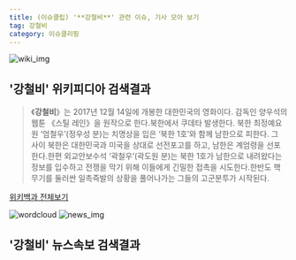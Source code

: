 ```yaml
---
title: (이슈클립) '**강철비**' 관련 이슈, 기사 모아 보기
tag: 강철비
category: 이슈클리핑
---
```

![wiki_img](https://user-images.githubusercontent.com/42597476/44503234-41136a80-a6d0-11e8-9071-6fc6418eafe4.png)
## **'**강철비**'** 위키피디아 검색결과
>《**강철비**》는 2017년 12월 14일에 개봉한 대한민국의 영화이다. 감독인 양우석의 웹툰 《스틸 레인》을 원작으로 한다.북한에서 쿠데타 발생한다. 북한 최정예요원 ‘엄철우’(정우성 분)는 치명상을 입은 ‘북한 1호’와 함께 남한으로 피한다. 그 사이 북한은 대한민국과 미국을 상대로 선전포고를 하고, 남한은 계엄령을 선포한다.한편 외교안보수석 ‘곽철우’(곽도원 분)는 북한 1호가 남한으로 내려왔다는 정보를 입수하고 전쟁을 막기 위해 이들에게 긴밀한 접촉을 시도한다.한반도 핵무기를 둘러싼 일촉즉발의 상황을 풀어나가는 그들의 고군분투가 시작된다.

<a href="https://ko.wikipedia.org/wiki/강철비" target="_blank">위키백과 전체보기</a>

![wordcloud](https://s3.ap-northeast-2.amazonaws.com/lyrics101-wordcloud/2018-09-24-1537798646.png)
![news_img](https://user-images.githubusercontent.com/42597476/44507050-1206f400-a6e4-11e8-8d98-7ffbfebb353f.png)
## **'**강철비**'** 뉴스속보 검색결과

